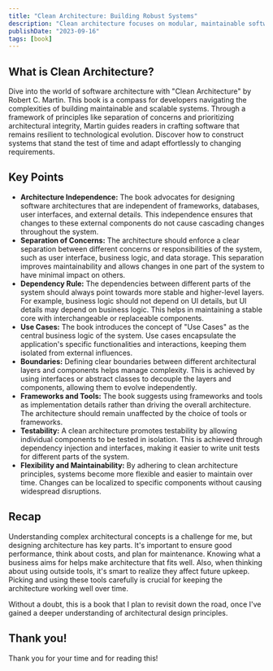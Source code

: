 ```yaml
---
title: "Clean Architecture: Building Robust Systems"
description: "Clean architecture focuses on modular, maintainable software design. It emphasizes clear separation of concerns and business logic centrality."
publishDate: "2023-09-16"
tags: [book]
---
```


## What is Clean Architecture?

Dive into the world of software architecture with "Clean Architecture" by Robert C. Martin. This book is a compass for developers navigating the complexities of building maintainable and scalable systems. Through a framework of principles like separation of concerns and prioritizing architectural integrity, Martin guides readers in crafting software that remains resilient to technological evolution. Discover how to construct systems that stand the test of time and adapt effortlessly to changing requirements.

## Key Points

- **Architecture Independence:** The book advocates for designing software architectures that are independent of frameworks, databases, user interfaces, and external details. This independence ensures that changes to these external components do not cause cascading changes throughout the system.
- **Separation of Concerns:** The architecture should enforce a clear separation between different concerns or responsibilities of the system, such as user interface, business logic, and data storage. This separation improves maintainability and allows changes in one part of the system to have minimal impact on others.
- **Dependency Rule:** The dependencies between different parts of the system should always point towards more stable and higher-level layers. For example, business logic should not depend on UI details, but UI details may depend on business logic. This helps in maintaining a stable core with interchangeable or replaceable components.
- **Use Cases:** The book introduces the concept of "Use Cases" as the central business logic of the system. Use cases encapsulate the application's specific functionalities and interactions, keeping them isolated from external influences.
- **Boundaries:** Defining clear boundaries between different architectural layers and components helps manage complexity. This is achieved by using interfaces or abstract classes to decouple the layers and components, allowing them to evolve independently.
- **Frameworks and Tools:** The book suggests using frameworks and tools as implementation details rather than driving the overall architecture. The architecture should remain unaffected by the choice of tools or frameworks.
- **Testability:** A clean architecture promotes testability by allowing individual components to be tested in isolation. This is achieved through dependency injection and interfaces, making it easier to write unit tests for different parts of the system.
- **Flexibility and Maintainability:** By adhering to clean architecture principles, systems become more flexible and easier to maintain over time. Changes can be localized to specific components without causing widespread disruptions.

## Recap

Understanding complex architectural concepts is a challenge for me, but designing architecture has key parts. It's important to ensure good performance, think about costs, and plan for maintenance. Knowing what a business aims for helps make architecture that fits well. Also, when thinking about using outside tools, it's smart to realize they affect future upkeep. Picking and using these tools carefully is crucial for keeping the architecture working well over time.

Without a doubt, this is a book that I plan to revisit down the road, once I've gained a deeper understanding of architectural design principles.

## Thank you!

Thank you for your time and for reading this!
